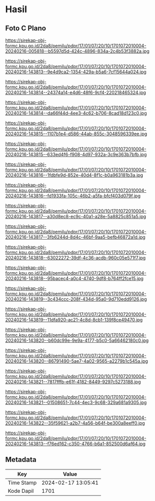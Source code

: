 # Hasil

## Foto C Plano

https://sirekap-obj-formc.kpu.go.id/2da8/pemilu/pdpr/17/01/07/20/10/1701072010004-20240216-005818--b5597d5d-424c-4896-834a-2c4b53f3882a.jpg

https://sirekap-obj-formc.kpu.go.id/2da8/pemilu/pdpr/17/01/07/20/10/1701072010004-20240216-143813--9e4d9ca2-1354-429a-b5a6-7cf15644a024.jpg

https://sirekap-obj-formc.kpu.go.id/2da8/pemilu/pdpr/17/01/07/20/10/1701072010004-20240216-143814--24374a14-e4d6-48f6-9cf4-220218465324.jpg

https://sirekap-obj-formc.kpu.go.id/2da8/pemilu/pdpr/17/01/07/20/10/1701072010004-20240216-143814--da66f44d-4ee3-4c62-b706-8cad18d123c0.jpg

https://sirekap-obj-formc.kpu.go.id/2da8/pemilu/pdpr/17/01/07/20/10/1701072010004-20240216-143815--1107b1e4-d586-44ab-855c-3048596339ee.jpg

https://sirekap-obj-formc.kpu.go.id/2da8/pemilu/pdpr/17/01/07/20/10/1701072010004-20240216-143815--633ed4f6-f908-4d97-932a-3c9e363b7bfb.jpg

https://sirekap-obj-formc.kpu.go.id/2da8/pemilu/pdpr/17/01/07/20/10/1701072010004-20240216-143816--1fdbfe9d-852e-40d4-8f1c-b0a963181b3a.jpg

https://sirekap-obj-formc.kpu.go.id/2da8/pemilu/pdpr/17/01/07/20/10/1701072010004-20240216-143816--fd1933fa-105c-46b2-a5fa-bfcf403d079f.jpg

https://sirekap-obj-formc.kpu.go.id/2da8/pemilu/pdpr/17/01/07/20/10/1701072010004-20240216-143817--a30d8ec8-ec9c-40a1-a28e-5a8825c851a5.jpg

https://sirekap-obj-formc.kpu.go.id/2da8/pemilu/pdpr/17/01/07/20/10/1701072010004-20240216-143817--3fb6244d-8d4c-46bf-9aa5-befb46872a1d.jpg

https://sirekap-obj-formc.kpu.go.id/2da8/pemilu/pdpr/17/01/07/20/10/1701072010004-20240216-143818--63022272-39df-4c36-acdb-960c05e571f7.jpg

https://sirekap-obj-formc.kpu.go.id/2da8/pemilu/pdpr/17/01/07/20/10/1701072010004-20240216-143818--95bacec4-a0c4-4740-9df8-b764ff2fce15.jpg

https://sirekap-obj-formc.kpu.go.id/2da8/pemilu/pdpr/17/01/07/20/10/1701072010004-20240216-143819--3c434ccc-208f-434d-95a0-9d710edd9126.jpg

https://sirekap-obj-formc.kpu.go.id/2da8/pemilu/pdpr/17/01/07/20/10/1701072010004-20240216-143819--11dfa920-ac21-4c8d-8cb1-139f8ce49470.jpg

https://sirekap-obj-formc.kpu.go.id/2da8/pemilu/pdpr/17/01/07/20/10/1701072010004-20240216-143820--b60dc99e-9e9a-4177-b5c0-5a66462180c0.jpg

https://sirekap-obj-formc.kpu.go.id/2da8/pemilu/pdpr/17/01/07/20/10/1701072010004-20240216-143820--86791490-5ae7-4a02-9565-a2279b1c545a.jpg

https://sirekap-obj-formc.kpu.go.id/2da8/pemilu/pdpr/17/01/07/20/10/1701072010004-20240216-143821--7817fffb-e61f-4182-8449-9297c5273188.jpg

https://sirekap-obj-formc.kpu.go.id/2da8/pemilu/pdpr/17/01/07/20/10/1701072010004-20240216-143821--01508651-7c44-4ec3-9c68-329a681a9305.jpg

https://sirekap-obj-formc.kpu.go.id/2da8/pemilu/pdpr/17/01/07/20/10/1701072010004-20240216-143822--35f59621-a2b7-4a56-b64f-be300a8eeff0.jpg

https://sirekap-obj-formc.kpu.go.id/2da8/pemilu/pdpr/17/01/07/20/10/1701072010004-20240216-143813--f76ed162-c350-4766-b6a1-852500d6af64.jpg


## Metadata

| Key        | Value               |
| ---------- | ------------------- |
| Time Stamp | 2024-02-17 13:05:41 |
| Kode Dapil | 1701                |



